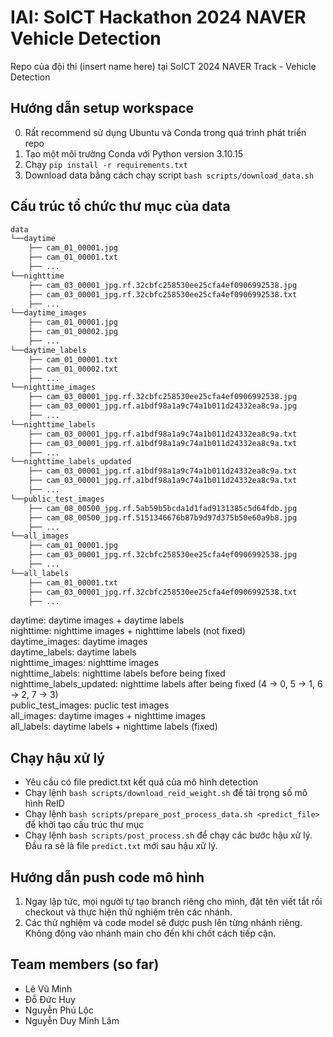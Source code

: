 # IAI: SoICT Hackathon 2024 NAVER Vehicle Detection

Repo của đội thi (insert name here) tại SoICT 2024 NAVER Track - Vehicle Detection

## Hướng dẫn setup workspace

0. Rất recommend sử dụng Ubuntu và Conda trong quá trình phát triển repo
1. Tạo một môi trường Conda với Python version 3.10.15
2. Chạy `pip install -r requirements.txt`
3. Download data bằng cách chạy script `bash scripts/download_data.sh`

## Cấu trúc tổ chức thư mục của data
```bash
data
└──daytime
    ├── cam_01_00001.jpg
    ├── cam_01_00001.txt
    ├── ...
└──nighttime
    ├── cam_03_00001_jpg.rf.32cbfc258530ee25cfa4ef0906992538.jpg
    ├── cam_03_00001_jpg.rf.32cbfc258530ee25cfa4ef0906992538.txt
    ├── ...
└──daytime_images
    ├── cam_01_00001.jpg
    ├── cam_01_00002.jpg
    ├── ...
└──daytime_labels
    ├── cam_01_00001.txt
    ├── cam_01_00002.txt
    ├── ...
└──nighttime_images
    ├── cam_03_00001_jpg.rf.32cbfc258530ee25cfa4ef0906992538.jpg
    ├── cam_03_00001_jpg.rf.a1bdf98a1a9c74a1b011d24332ea8c9a.jpg
    ├── ...
└──nighttime_labels
    ├── cam_03_00001_jpg.rf.a1bdf98a1a9c74a1b011d24332ea8c9a.txt
    ├── cam_03_00001_jpg.rf.a1bdf98a1a9c74a1b011d24332ea8c9a.txt
    ├── ...
└──nighttime_labels_updated
    ├── cam_03_00001_jpg.rf.a1bdf98a1a9c74a1b011d24332ea8c9a.txt
    ├── cam_03_00001_jpg.rf.a1bdf98a1a9c74a1b011d24332ea8c9a.txt
    ├── ...
└──public_test_images
    ├── cam_08_00500_jpg.rf.5ab59b5bcda1d1fad9131385c5d64fdb.jpg
    ├── cam_08_00500_jpg.rf.5151346676b87b9d97d375b50e60a9b8.jpg
    ├── ...
└──all_images
    ├── cam_01_00001.jpg
    ├── cam_03_00001_jpg.rf.32cbfc258530ee25cfa4ef0906992538.jpg
    ├── ...
└──all_labels
    ├── cam_01_00001.txt
    ├── cam_03_00001_jpg.rf.32cbfc258530ee25cfa4ef0906992538.txt
    ├── ...
```
daytime: daytime images + daytime labels  
nighttime: nighttime images + nighttime labels (not fixed)  
daytime_images: daytime images  
daytime_labels: daytime labels  
nighttime_images: nighttime images  
nighttime_labels: nighttime labels before being fixed  
nighttime_labels_updated: nighttime labels after being fixed (4 -> 0, 5 -> 1, 6 -> 2, 7 -> 3)  
public_test_images: puclic test images  
all_images: daytime images + nighttime images  
all_labels: daytime labels + nighttime labels (fixed)  

## Chạy hậu xử lý

- Yêu cầu có file predict.txt kết quả của mô hình detection
- Chạy lệnh `bash scripts/download_reid_weight.sh` để tải trọng số mô hình ReID
- Chạy lệnh `bash scripts/prepare_post_process_data.sh <predict_file>` để khởi tạo cấu trúc thư mục
- Chạy lệnh `bash scripts/post_process.sh` để chạy các bước hậu xử lý. Đầu ra sẽ là file `predict.txt` mới sau hậu xử lý.

## Hướng dẫn push code mô hình

1. Ngay lập tức, mọi người tự tạo branch riêng cho mình, đặt tên viết tắt rồi checkout và thực hiện thử nghiệm trên các nhánh.
2. Các thử nghiệm và code model sẽ được push lên từng nhánh riêng. Không động vào nhánh main cho đến khi chốt cách tiếp cận. 

## Team members (so far)

- Lê Vũ Minh
- Đỗ Đức Huy
- Nguyễn Phú Lộc
- Nguyễn Duy Minh Lâm
